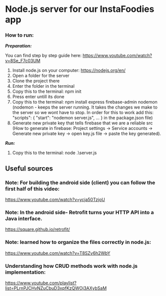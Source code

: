# Node.js server for our InstaFoodies app


### How to run:

***Preparation:***


You can find step by step guide here: https://www.youtube.com/watch?v=8Se_F7c03UM
1. Install node.js on your computer: https://nodejs.org/en/
2. Open a folder for the server
3. Clone the project there
4. Enter the folder in the terminal
5. Copy this to the terminal: npm init
6. Press enter untill its done
7. Copy this to the terminal: npm install express firebase-admin nodemon
   (nodemon - keeps the server running. It takes the changes we make to the server so we wont have to stop. In order for this to work add this:
    "scripts": {
        "start": "nodemon server.js",
        ...
    }
    in the package.json file)
8. Generate new private key that tells firebase that we are a reliable src
   (How to generate in firebase: 
   Project settings -> Service accounts -> Generate new private key 
                    -> open key.js file -> paste the key generated).

***Run:***
1. Copy this to the terminal: node .\server.js


## Useful sources

### Note: For building the android side (client) you can follow the first half of this video:

https://www.youtube.com/watch?v=ycja50TzjoU


### Note: In the android side- Retrofit turns your HTTP API into a Java interface.

https://square.github.io/retrofit/

### Note: learned how to organize the files correctly in node.js:

https://www.youtube.com/watch?v=T8SZv6h2WbY

### Understanding how CRUD methods work with node.js implementation:

https://www.youtube.com/playlist?list=PLrnPJCHvNZuCbuD3xpfKzQWOj3AXybSaM
